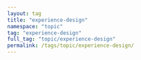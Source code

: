 ```yaml
---
layout: tag
title: "experience-design"
namespace: "topic"
tag: "experience-design"
full_tag: "topic/experience-design"
permalink: /tags/topic/experience-design/
---
```

